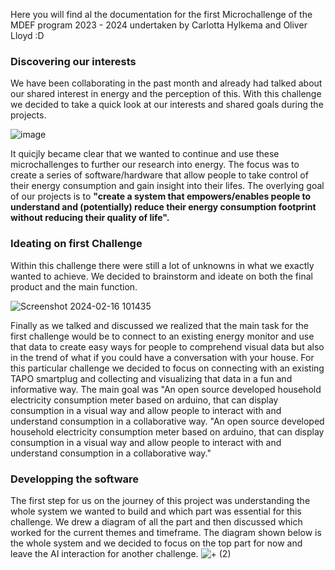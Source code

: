 Here you will find al the documentation for the first Microchallenge of the MDEF program 2023 - 2024 undertaken by Carlotta Hylkema and Oliver Lloyd :D 

### Discovering our interests
We have been collaborating in the past month and already had talked about our shared interest in energy and the perception of this. With this challenge we decided to take a quick look at our interests and shared goals during the projects. 

![image](https://github.com/Oliver-Lloyd-MDEF/MDEF-Microchallenge-1-Energy-Monitors/assets/147051108/7624acf2-746c-4f88-81b0-3a2cfb269d26)

It quicjly became clear that we wanted to continue and use these microchallenges to further our research into energy. The focus was to create a series of software/hardware that allow people to take control of their energy consumption and gain insight into their lifes. The overlying goal of our projects is to **"create a system that empowers/enables people to understand and (potentially) reduce their energy consumption footprint without reducing their quality of life".**

### Ideating on first Challenge

Within this challenge there were still a lot of unknowns in what we exactly wanted to achieve. We decided to brainstorm and ideate on both the final product and the main function.

![Screenshot 2024-02-16 101435](https://github.com/Oliver-Lloyd-MDEF/MDEF-Microchallenge-1-Energy-Monitors/assets/147051108/88e30bc9-9468-4d94-b105-00adb115a045)

Finally as we talked and discussed we realized that the main task for the first challenge would be to connect to an existing energy monitor and use that data to create easy ways for people to comprehend visual data but also in the trend of what if you could have a conversation with your house. For this particular challenge we decided to focus on connecting with an existing TAPO smartplug and collecting and visualizing that data in a fun and informative way. The main goal was "An open source developed household electricity consumption meter based on arduino, that can display consumption in a visual way and allow people to interact with and understand consumption in a collaborative way. "An open source developed household electricity consumption meter based on arduino, that can display consumption in a visual way and allow people to interact with and understand consumption in a collaborative way."

### Developping the software

The first step for us on the journey of this project was understanding the whole system we wanted to build and which part was essential for this challenge. We drew a diagram of all the part and then discussed which worked for the current themes and timeframe. The diagram shown below is the whole system and we decided to focus on the top part for now and leave the AI interaction for another challenge. 
![+ (2)](https://github.com/Oliver-Lloyd-MDEF/MDEF-Microchallenge-1-Energy-Monitors/assets/147051108/4b3b25f8-20cc-4264-aa22-7575a6036186)

